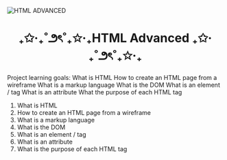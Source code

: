 ![HTML ADVANCED](https://github.com/user-attachments/assets/9ee40f43-d5c7-47a3-bd67-e95b1998bd6e)
<h1 align="center"> ₊✩‧₊˚౨ৎ˚₊✩‧₊HTML Advanced ₊✩‧₊˚౨ৎ˚₊✩‧₊ </h1>
Project learning goals:
What is HTML
How to create an HTML page from a wireframe
What is a markup language
What is the DOM
What is an element / tag
What is an attribute
What the purpose of each HTML tag
<ol>
  <li>What is HTML</li>
  <li>How to create an HTML page from a wireframe</li>
  <li>What is a markup language</li>
  <li>What is the DOM</li>
  <li>What is an element / tag</li>
  <li>What is an attribute</li>
  <li>What is the purpose of each HTML tag</li>
</ol>
